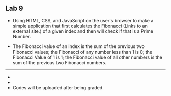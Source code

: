 ## Lab 9 

- Using HTML, CSS, and JavaScript on the user's browser to make a simple application that first calculates the Fibonacci (Links to an external site.) of a given index and then will check if that is a Prime Number.

- The Fibonacci value of an index is the sum of the previous two Fibonacci values; the Fibonacci of any number less than 1 is 0; the Fibonacci Value of 1 is 1; the Fibonacci value of all other numbers is the sum of the previous two Fibonacci numbers.


- - - 
- 
- 
- Codes will be uploaded after being graded.
